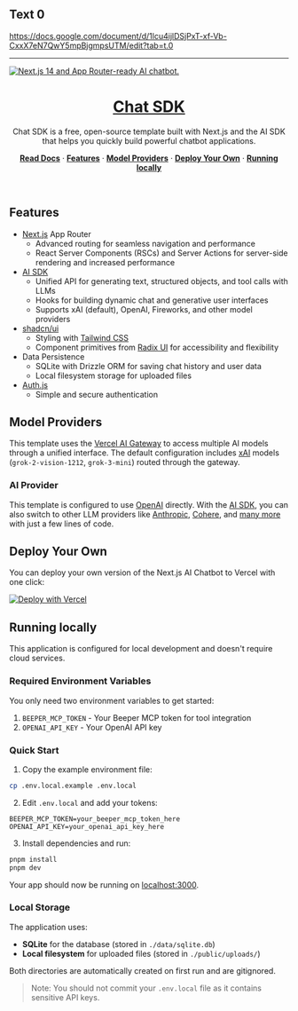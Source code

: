 ## Text 0

https://docs.google.com/document/d/1lcu4ijlDSjPxT-xf-Vb-CxxX7eN7QwY5mpBjgmpsUTM/edit?tab=t.0

---

<a href="https://chat.vercel.ai/">
  <img alt="Next.js 14 and App Router-ready AI chatbot." src="app/(chat)/opengraph-image.png">
  <h1 align="center">Chat SDK</h1>
</a>

<p align="center">
    Chat SDK is a free, open-source template built with Next.js and the AI SDK that helps you quickly build powerful chatbot applications.
</p>

<p align="center">
  <a href="https://chat-sdk.dev"><strong>Read Docs</strong></a> ·
  <a href="#features"><strong>Features</strong></a> ·
  <a href="#model-providers"><strong>Model Providers</strong></a> ·
  <a href="#deploy-your-own"><strong>Deploy Your Own</strong></a> ·
  <a href="#running-locally"><strong>Running locally</strong></a>
</p>
<br/>

## Features

- [Next.js](https://nextjs.org) App Router
  - Advanced routing for seamless navigation and performance
  - React Server Components (RSCs) and Server Actions for server-side rendering and increased performance
- [AI SDK](https://ai-sdk.dev/docs/introduction)
  - Unified API for generating text, structured objects, and tool calls with LLMs
  - Hooks for building dynamic chat and generative user interfaces
  - Supports xAI (default), OpenAI, Fireworks, and other model providers
- [shadcn/ui](https://ui.shadcn.com)
  - Styling with [Tailwind CSS](https://tailwindcss.com)
  - Component primitives from [Radix UI](https://radix-ui.com) for accessibility and flexibility
- Data Persistence
  - SQLite with Drizzle ORM for saving chat history and user data
  - Local filesystem storage for uploaded files
- [Auth.js](https://authjs.dev)
  - Simple and secure authentication

## Model Providers

This template uses the [Vercel AI Gateway](https://vercel.com/docs/ai-gateway) to access multiple AI models through a unified interface. The default configuration includes [xAI](https://x.ai) models (`grok-2-vision-1212`, `grok-3-mini`) routed through the gateway.

### AI Provider

This template is configured to use [OpenAI](https://openai.com) directly. With the [AI SDK](https://ai-sdk.dev/docs/introduction), you can also switch to other LLM providers like [Anthropic](https://anthropic.com), [Cohere](https://cohere.com/), and [many more](https://ai-sdk.dev/providers/ai-sdk-providers) with just a few lines of code.

## Deploy Your Own

You can deploy your own version of the Next.js AI Chatbot to Vercel with one click:

[![Deploy with Vercel](https://vercel.com/button)](https://vercel.com/new/clone?repository-url=https%3A%2F%2Fgithub.com%2Fvercel%2Fai-chatbot&env=AUTH_SECRET&envDescription=Generate%20a%20random%20secret%20to%20use%20for%20authentication&envLink=https%3A%2F%2Fgenerate-secret.vercel.app%2F32&project-name=my-awesome-chatbot&repository-name=my-awesome-chatbot&demo-title=AI%20Chatbot&demo-description=An%20Open-Source%20AI%20Chatbot%20Template%20Built%20With%20Next.js%20and%20the%20AI%20SDK%20by%20Vercel&demo-url=https%3A%2F%2Fchat.vercel.ai&products=%5B%7B%22type%22%3A%22integration%22%2C%22protocol%22%3A%22storage%22%2C%22productSlug%22%3A%22neon%22%2C%22integrationSlug%22%3A%22neon%22%7D%2C%7B%22type%22%3A%22blob%22%7D%5D)

## Running locally

This application is configured for local development and doesn't require cloud services.

### Required Environment Variables

You only need two environment variables to get started:

1. `BEEPER_MCP_TOKEN` - Your Beeper MCP token for tool integration
2. `OPENAI_API_KEY` - Your OpenAI API key

### Quick Start

1. Copy the example environment file:
```bash
cp .env.local.example .env.local
```

2. Edit `.env.local` and add your tokens:
```
BEEPER_MCP_TOKEN=your_beeper_mcp_token_here
OPENAI_API_KEY=your_openai_api_key_here
```

3. Install dependencies and run:
```bash
pnpm install
pnpm dev
```

Your app should now be running on [localhost:3000](http://localhost:3000).

### Local Storage

The application uses:
- **SQLite** for the database (stored in `./data/sqlite.db`)
- **Local filesystem** for uploaded files (stored in `./public/uploads/`)

Both directories are automatically created on first run and are gitignored.

> Note: You should not commit your `.env.local` file as it contains sensitive API keys.
